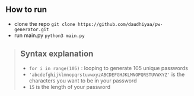 ## How to run
- clone the repo ```git clone https://github.com/daudhiyaa/pw-generator.git```
- run main.py `python3 main.py`

<blockquote>

## Syntax explanation
- `for i in range(105)` : looping to generate 105 unique passwords
- `'abcdefghijklmnopqrstuvwxyzABCDEFGHJKLMNOPQRSTUVWXYZ'` is the characters you want to be in your password
- `15` is the length of your password
</blockquote>